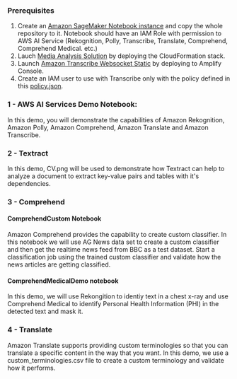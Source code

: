 ### Prerequisites
1. Create an [Amazon SageMaker Notebook instance](https://docs.aws.amazon.com/en_pv/sagemaker/latest/dg/howitworks-create-ws.html) and copy the whole repository to it. Notebook should have an IAM Role with permission to AWS AI Service (Rekognition, Polly, Transcribe, Translate, Comprehend, Comprehend Medical. etc.)
2. Lauch [Media Analysis Solution](https://aws.amazon.com/solutions/media-analysis-solution/) by deploying the CloudFormation stack.
3. Launch [Amazon Transcribe Websocket Static](https://github.com/aws-samples/amazon-transcribe-websocket-static) by deploying to Amplify Console.
4. Create an IAM user to use with Transcribe only with the policy defined in this [policy.json](https://github.com/aws-samples/amazon-transcribe-websocket-static/blob/master/policy.json).

### 1 - AWS AI Services Demo Notebook:
In this demo, you will demonstrate the capabilities of Amazon Rekognition, Amazon Polly, Amazon Comprehend, Amazon Translate and Amazon Transcribe.

### 2 - Textract
In this demo, CV.png will be used to demonstrate how Textract can help to analyze a document to extract key-value pairs and tables with it's dependencies.

### 3 - Comprehend

#### ComprehendCustom Notebook
Amazon Comprehend provides the capability to create custom classifier. In this notebook we will use AG News data set to create a custom classifier and then get the realtime news feed from BBC as a test dataset. Start a classification job using the trained custom classifier and validate how the news articles are getting classified.

#### ComprehendMedicalDemo notebook
In this demo, we will use Rekongition to identiy text in a chest x-ray and use Comprehend Medical to identify Personal Health Information (PHI) in the detected text and mask it.

### 4 - Translate
Amazon Translate supports providing custom terminologies so that you can translate a specific content in the way that you want. In this demo, we use a custom_terminologies.csv file to create a custom terminology and validate how it performs.